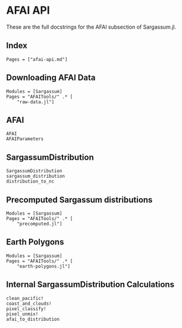 # AFAI API

These are the full docstrings for the AFAI subsection of Sargassum.jl.

## Index
```@index
Pages = ["afai-api.md"]
```

## Downloading AFAI Data

```@autodocs
Modules = [Sargassum]
Pages = "AFAITools/" .* [
    "raw-data.jl"]
``` 

## AFAI

```@docs
AFAI
AFAIParameters
```

## SargassumDistribution

```@docs
SargassumDistribution
sargassum_distribution
distribution_to_nc
```

## Precomputed Sargassum distributions

```@autodocs
Modules = [Sargassum]
Pages = "AFAITools/" .* [
    "precomputed.jl"]
``` 

## Earth Polygons

```@autodocs
Modules = [Sargassum]
Pages = "AFAITools/" .* [
    "earth-polygons.jl"]
``` 

## Internal SargassumDistribution Calculations

```@docs
clean_pacific!
coast_and_clouds!
pixel_classify!
pixel_unmix!
afai_to_distribution
```
